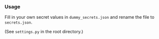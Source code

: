 ### Usage ###
Fill in your own secret values in `dummy_secrets.json` and rename the 
file to `secrets.json`.

(See `settings.py` in the root directory.)
